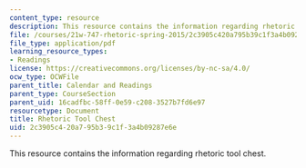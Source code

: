 ```yaml
---
content_type: resource
description: This resource contains the information regarding rhetoric tool chest.
file: /courses/21w-747-rhetoric-spring-2015/2c3905c420a795b39c1f3a4b09287e6e_MIT21W_747S15_rhetoric.pdf
file_type: application/pdf
learning_resource_types:
- Readings
license: https://creativecommons.org/licenses/by-nc-sa/4.0/
ocw_type: OCWFile
parent_title: Calendar and Readings
parent_type: CourseSection
parent_uid: 16cadfbc-58ff-0e59-c208-3527b7fd6e97
resourcetype: Document
title: Rhetoric Tool Chest
uid: 2c3905c4-20a7-95b3-9c1f-3a4b09287e6e
---
```

This resource contains the information regarding rhetoric tool chest.